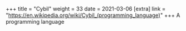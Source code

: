+++
title = "Cybil"
weight = 33
date = 2021-03-06
[extra]
link = "https://en.wikipedia.org/wiki/Cybil_(programming_language)"
+++
A programming language

